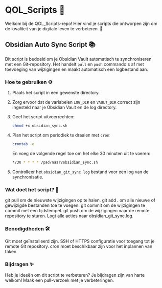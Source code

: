 # QOL_Scripts 🚀

Welkom bij de QOL_Scripts-repo! Hier vind je scripts die ontworpen zijn om de kwaliteit van je digitale leven te verbeteren. 🌟

## Obsidian Auto Sync Script 📚

Dit script is bedoeld om je Obsidian Vault automatisch te synchroniseren met een Git-repository. Het handelt `pull` en `push` commando's af met toevoeging van wijzigingen en maakt automatisch een logbestand aan.

### Hoe te gebruiken ⚙️

1. Plaats het script in een gewenste directory.
2. Zorg ervoor dat de variabelen `LOG_DIR` en `VAULT_DIR` correct zijn ingesteld naar je Obsidian Vault en de log directory.
3. Geef het script uitvoerrechten:
   ```bash
   chmod +x obsidian_sync.sh
   ```

4. Plan het script om periodiek te draaien met `cron`:
   ```bash
   crontab -e
   ```
   En voeg de volgende regel toe om het elke 30 minuten uit te voeren:
   ```bash
   */30 * * * * /pad/naar/obsidian_sync.sh
   ```
5. Controlleer het `obsidian_git_sync.log` bestand voor een log van de synchronisatie.

### Wat doet het script? 🤖
git pull om de nieuwste wijzigingen op te halen.
git add . om alle nieuwe of gewijzigde bestanden toe te voegen.
git commit om de wijzigingen te commit met een tijdstempel.
git push om de wijzigingen naar de remote repository te sturen.
Logt alle acties naar obsidian_git_sync.log.

### Benodigdheden 🛠️
Git moet geïnstalleerd zijn.
SSH of HTTPS configuratie voor toegang tot je remote Git repository.
cron moet beschikbaar zijn voor het inplannen van taken.

### Bijdragen ✨
Heb je ideeën om dit script te verbeteren? Je bijdragen zijn van harte welkom! Maak een pull-verzoek met je verbeteringen.
